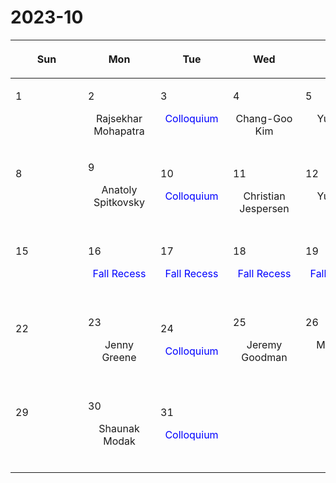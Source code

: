 # 2023-10

|<div style='max-width:100px;width:100px'><p>Sun</p></div>|<div style='max-width:100px;width:100px'><p>Mon</p></div>|<div style='max-width:100px;width:100px'><p>Tue</p></div>|<div style='max-width:100px;width:100px'><p>Wed</p></div>|<div style='max-width:100px;width:100px'><p>Thu</p></div>|<div style='max-width:100px;width:100px'><p>Fri</p></div>|<div style='max-width:100px;width:100px'><p>Sat</p></div>|
|:-:|:-:|:-:|:-:|:-:|:-:|:-:|
|<p align='left'>1</p><p><br/><br/></p>|<p align='left'>2</p><p>Rajsekhar<br/> Mohapatra</p>|<p align='left'>3</p><p><span style='color:blue'>Colloquium</span><br/><br/></p>|<p align='left'>4</p><p>Chang-Goo<br/> Kim</p>|<p align='left'>5</p><p>Yubo Su<br/><br/></p>|<p align='left'>6</p><p>David Setton<br/><br/></p>|<p align='left'>7</p><p><br/><br/></p>|
|<p align='left'>8</p><p><br/><br/></p>|<p align='left'>9</p><p>Anatoly Spitkovsky<br/><br/></p>|<p align='left'>10</p><p><span style='color:blue'>Colloquium</span><br/><br/></p>|<p align='left'>11</p><p>Christian<br/> Jespersen</p>|<p align='left'>12</p><p>Yubo Su<br/><br/></p>|<p align='left'>13</p><p>Ankan Sur<br/><br/></p>|<p align='left'>14</p><p><br/><br/></p>|
|<p align='left'>15</p><p><br/><br/></p>|<p align='left'>16</p><p><span style='color:blue'>Fall Recess</span><br/><br/></p>|<p align='left'>17</p><p><span style='color:blue'>Fall Recess</span><br/><br/></p>|<p align='left'>18</p><p><span style='color:blue'>Fall Recess</span><br/><br/></p>|<p align='left'>19</p><p><span style='color:blue'>Fall Recess</span><br/><br/></p>|<p align='left'>20</p><p><span style='color:blue'>Fall Recess</span><br/><br/></p>|<p align='left'>21</p><p><br/><br/></p>|
|<p align='left'>22</p><p><br/><br/></p>|<p align='left'>23</p><p>Jenny Greene<br/><br/></p>|<p align='left'>24</p><p><span style='color:blue'>Colloquium</span><br/><br/></p>|<p align='left'>25</p><p>Jeremy Goodman<br/><br/></p>|<p align='left'>26</p><p>Minghao Guo<br/><br/></p>|<p align='left'>27</p><p>Michael Strauss<br/><br/></p>|<p align='left'>28</p><p><br/><br/></p>|
|<p align='left'>29</p><p><br/><br/></p>|<p align='left'>30</p><p>Shaunak Modak<br/><br/></p>|<p align='left'>31</p><p><span style='color:blue'>Colloquium</span><br/><br/></p>|<p><br/><br/></p> |<p><br/><br/></p> |<p><br/><br/></p> |<p><br/><br/></p> |
